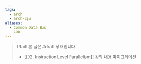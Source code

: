 ```yaml
---
tags:
  - arch
  - arch-cpu
aliases:
  - Common Data Bus
  - CDB
---
```

> [!fail] 본 글은 #draft 상태입니다.
> - [[02. Instruction Level Parallelism]] 강의 내용 마이그레이션